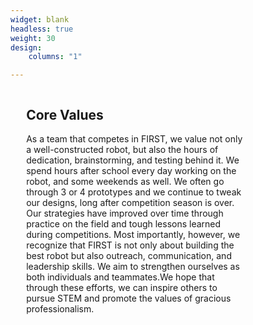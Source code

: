 ```yaml
---
widget: blank
headless: true
weight: 30
design:
    columns: "1"

---
```


<div>
<div style="float: left; width: 30%; padding-left: 5%">

</div>
<div style="float: left; width: 70%; padding-left: 5%; display:inline-block; vertical-align: middle">

## Core Values

As a team that competes in FIRST, we value not only a well-constructed robot, but also the hours of dedication, brainstorming, and testing behind it. We spend hours after school every day working on the robot, and some weekends as well. We often go through 3 or 4 prototypes and we continue to tweak our designs, long after competition season is over. Our strategies have improved over time through practice on the field and tough lessons learned during competitions. Most importantly, however, we recognize that FIRST is not only about building the best robot but also outreach, communication, and leadership skills. We aim to strengthen ourselves as both individuals and teammates.We hope that through these efforts, we can inspire others to pursue STEM and promote the values of gracious professionalism.


</div>
</div>



